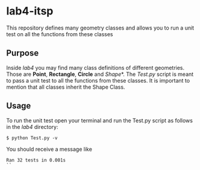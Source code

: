 # lab4-itsp
This repository defines many geometry classes and allows you to run a unit test on all the functions from these classes

## Purpose

Inside *lab4* you may find many class definitions of different geometries. Those are **Point**, **Rectangle**, **Circle** and *Shape**. The *Test.py* script is meant to pass a unit test to all the functions from these classes. It is important to mention that all classes inherit the Shape Class.  

## Usage

To run the unit test open your terminal and run the Test.py script as follows in the *lab4* directory:

```
$ python Test.py -v
```

You should receive a message like

```
Ran 32 tests in 0.001s
``


